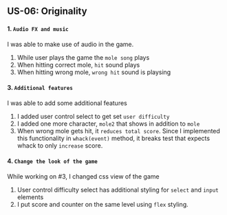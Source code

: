 ## US-06: Originality

#### 1. `Audio FX and music`

I was able to make use of audio in the game. 
1. While user plays the game the `mole song` plays
2. When hitting correct mole, `hit` sound plays
3. When hitting wrong mole, `wrong hit` sound is playsing

#### 3. `Additional features`

I was able to add some additional features
1. I added user control select to get set `user difficulty`
2. I added one more character, `mole2` that shows in addition to `mole`
3. When wrong mole gets hit, it `reduces total score`. 
    Since I implemented this functionality in `whack(event)` method,
    it breaks test that expects whack to only `increase` score.

#### 4. `Change the look of the game`
While working on #3, I changed css view of the game
1. User control difficulty select has additional styling for `select` and `input` elements
2. I put score and counter on the same level using `flex` styling.